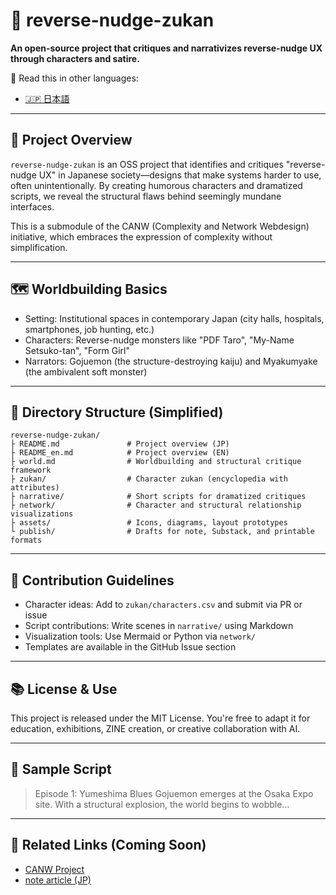 # 🧠 reverse-nudge-zukan

**An open-source project that critiques and narrativizes reverse-nudge UX through characters and satire.**

📘 Read this in other languages:

- [🇯🇵 日本語](./README_ja.md)

---

## 🎯 Project Overview

`reverse-nudge-zukan` is an OSS project that identifies and critiques "reverse-nudge UX" in Japanese society—designs that make systems harder to use, often unintentionally. By creating humorous characters and dramatized scripts, we reveal the structural flaws behind seemingly mundane interfaces.

This is a submodule of the CANW (Complexity and Network Webdesign) initiative, which embraces the expression of complexity without simplification.

---

## 🗺 Worldbuilding Basics

- Setting: Institutional spaces in contemporary Japan (city halls, hospitals, smartphones, job hunting, etc.)
- Characters: Reverse-nudge monsters like "PDF Taro", "My-Name Setsuko-tan", "Form Girl"
- Narrators: Gojuemon (the structure-destroying kaiju) and Myakumyake (the ambivalent soft monster)

---

## 🧩 Directory Structure (Simplified)

```
reverse-nudge-zukan/
├ README.md               # Project overview (JP)
├ README_en.md            # Project overview (EN)
├ world.md                # Worldbuilding and structural critique framework
├ zukan/                  # Character zukan (encyclopedia with attributes)
├ narrative/              # Short scripts for dramatized critiques
├ network/                # Character and structural relationship visualizations
├ assets/                 # Icons, diagrams, layout prototypes
└ publish/                # Drafts for note, Substack, and printable formats
```

---

## 🔁 Contribution Guidelines

- Character ideas: Add to `zukan/characters.csv` and submit via PR or issue
- Script contributions: Write scenes in `narrative/` using Markdown
- Visualization tools: Use Mermaid or Python via `network/`
- Templates are available in the GitHub Issue section

---

## 📚 License & Use

This project is released under the MIT License. You're free to adapt it for education, exhibitions, ZINE creation, or creative collaboration with AI.

---

## 🐣 Sample Script

> Episode 1: Yumeshima Blues
> Gojuemon emerges at the Osaka Expo site. With a structural explosion, the world begins to wobble…

---

## 🔗 Related Links (Coming Soon)

- [CANW Project](https://github.com/satoshi-create/complexity-and-network-webde)
- [note article (JP)](https://note.com/enjoy_emakimono)
